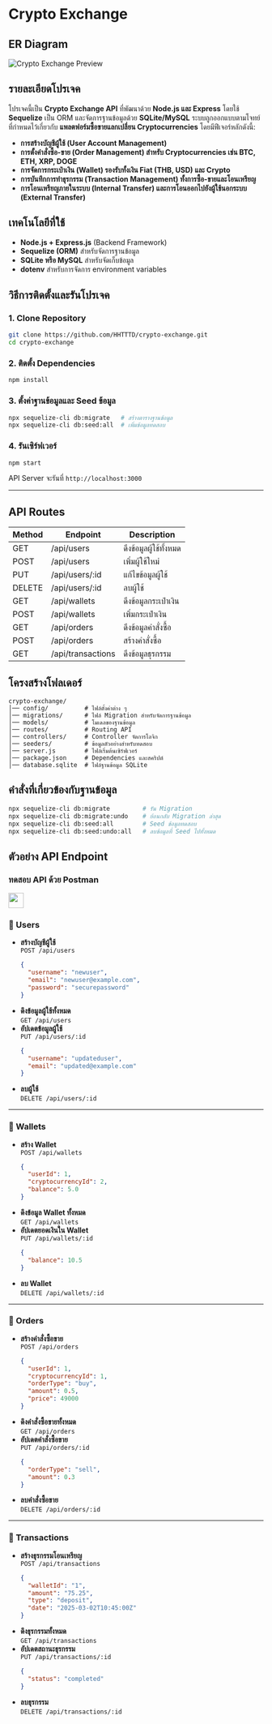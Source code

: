 # Crypto Exchange 

## ER Diagram
![Crypto Exchange Preview]([https://cdn.discordapp.com/attachments/1127802967274303498/1345328161730199616/crypto-exchange.drawio1.png?ex=67c425fc&is=67c2d47c&hm=9d189c4e710ed5dcf5ba74f7a71064508fa7d2487421e42b6ae6dcdda833332c&](https://cdn.discordapp.com/attachments/1127802967274303498/1345328161730199616/crypto-exchange.drawio1.png?ex=67d8953c&is=67d743bc&hm=87192a05ab81bab2b66279577e53e91ee98be80f5827b225f1987c01efaf6ce5&))

## รายละเอียดโปรเจค

โปรเจคนี้เป็น **Crypto Exchange API** ที่พัฒนาด้วย **Node.js และ Express** โดยใช้ **Sequelize** เป็น ORM และจัดการฐานข้อมูลด้วย **SQLite/MySQL** ระบบถูกออกแบบตามโจทย์ที่กำหนดไว้เกี่ยวกับ **แพลตฟอร์มซื้อขายแลกเปลี่ยน Cryptocurrencies** โดยมีฟีเจอร์หลักดังนี้:
- **การสร้างบัญชีผู้ใช้ (User Account Management)**
- **การตั้งคำสั่งซื้อ-ขาย (Order Management) สำหรับ Cryptocurrencies เช่น BTC, ETH, XRP, DOGE**
- **การจัดการกระเป๋าเงิน (Wallet) รองรับทั้งเงิน Fiat (THB, USD) และ Crypto**
- **การบันทึกการทำธุรกรรม (Transaction Management) ทั้งการซื้อ-ขายและโอนเหรียญ**
- **การโอนเหรียญภายในระบบ (Internal Transfer) และการโอนออกไปยังผู้ใช้นอกระบบ (External Transfer)**

## เทคโนโลยีที่ใช้
- **Node.js + Express.js** (Backend Framework)
- **Sequelize (ORM)** สำหรับจัดการฐานข้อมูล
- **SQLite หรือ MySQL** สำหรับจัดเก็บข้อมูล
- **dotenv** สำหรับการจัดการ environment variables

## วิธีการติดตั้งและรันโปรเจค
### 1. Clone Repository
```bash
git clone https://github.com/HHTTTD/crypto-exchange.git
cd crypto-exchange
```
### 2. ติดตั้ง Dependencies
```bash
npm install
```
### 3. ตั้งค่าฐานข้อมูลและ Seed ข้อมูล
```bash
npx sequelize-cli db:migrate   # สร้างตารางฐานข้อมูล
npx sequelize-cli db:seed:all  # เพิ่มข้อมูลทดสอบ
```
### 4. รันเซิร์ฟเวอร์
```bash
npm start
```
API Server จะรันที่ `http://localhost:3000`

---
## API Routes

| Method | Endpoint         | Description |
|--------|-----------------|-------------|
| GET    | /api/users      | ดึงข้อมูลผู้ใช้ทั้งหมด |
| POST   | /api/users      | เพิ่มผู้ใช้ใหม่ |
| PUT    | /api/users/:id  | แก้ไขข้อมูลผู้ใช้ |
| DELETE | /api/users/:id  | ลบผู้ใช้ |
| GET    | /api/wallets    | ดึงข้อมูลกระเป๋าเงิน |
| POST   | /api/wallets    | เพิ่มกระเป๋าเงิน |
| GET    | /api/orders     | ดึงข้อมูลคำสั่งซื้อ |
| POST   | /api/orders     | สร้างคำสั่งซื้อ |
| GET    | /api/transactions | ดึงข้อมูลธุรกรรม |

## โครงสร้างโฟลเดอร์
```
crypto-exchange/
│── config/          # ไฟล์ตั้งค่าต่าง ๆ
│── migrations/      # ไฟล์ Migration สำหรับจัดการฐานข้อมูล
│── models/          # โมเดลของฐานข้อมูล
│── routes/          # Routing API
│── controllers/     # Controller จัดการโลจิก
│── seeders/         # ข้อมูลตัวอย่างสำหรับทดสอบ
│── server.js        # ไฟล์เริ่มต้นเซิร์ฟเวอร์
│── package.json     # Dependencies และสคริปต์
│── database.sqlite  # ไฟล์ฐานข้อมูล SQLite 
```

## คำสั่งที่เกี่ยวข้องกับฐานข้อมูล
```sh
npx sequelize-cli db:migrate         # รัน Migration
npx sequelize-cli db:migrate:undo    # ย้อนกลับ Migration ล่าสุด
npx sequelize-cli db:seed:all        # Seed ข้อมูลทดสอบ
npx sequelize-cli db:seed:undo:all   # ลบข้อมูลที่ Seed ไปทั้งหมด
```


## ตัวอย่าง API Endpoint

### ทดสอบ API ด้วย Postman 
<img height="30" src="https://raw.githubusercontent.com/marwin1991/profile-technology-icons/refs/heads/main/icons/postman.png">

### 🔹 Users
- **สร้างบัญชีผู้ใช้**  
  `POST /api/users`
  ```json
  {
    "username": "newuser",
    "email": "newuser@example.com",
    "password": "securepassword"
  }
  ```
- **ดึงข้อมูลผู้ใช้ทั้งหมด**  
  `GET /api/users`
- **อัปเดตข้อมูลผู้ใช้**  
  `PUT /api/users/:id`
  ```json
  {
    "username": "updateduser",
    "email": "updated@example.com"
  }
  ```
- **ลบผู้ใช้**  
  `DELETE /api/users/:id`

---

### 🔹 Wallets
- **สร้าง Wallet**  
  `POST /api/wallets`
  ```json
  {
    "userId": 1,
    "cryptocurrencyId": 2,
    "balance": 5.0
  }
  ```
- **ดึงข้อมูล Wallet ทั้งหมด**  
  `GET /api/wallets`
- **อัปเดตยอดเงินใน Wallet**  
  `PUT /api/wallets/:id`
  ```json
  {
    "balance": 10.5
  }
  ```
- **ลบ Wallet**  
  `DELETE /api/wallets/:id`

---

### 🔹 Orders
- **สร้างคำสั่งซื้อขาย**  
  `POST /api/orders`
  ```json
  {
    "userId": 1,
    "cryptocurrencyId": 1,
    "orderType": "buy",
    "amount": 0.5,
    "price": 49000
  }
  ```
- **ดึงคำสั่งซื้อขายทั้งหมด**  
  `GET /api/orders`
- **อัปเดตคำสั่งซื้อขาย**  
  `PUT /api/orders/:id`
  ```json
  {
    "orderType": "sell",
    "amount": 0.3
  }
  ```
- **ลบคำสั่งซื้อขาย**  
  `DELETE /api/orders/:id`

---

### 🔹 Transactions
- **สร้างธุรกรรมโอนเหรียญ**  
  `POST /api/transactions`
  ```json
  {
    "walletId": "1",
    "amount": "75.25",
    "type": "deposit",
    "date": "2025-03-02T10:45:00Z"
  }
  ```
- **ดึงธุรกรรมทั้งหมด**  
  `GET /api/transactions`
- **อัปเดตสถานะธุรกรรม**  
  `PUT /api/transactions/:id`
  ```json
  {
    "status": "completed"
  }
  ```
- **ลบธุรกรรม**  
  `DELETE /api/transactions/:id`

